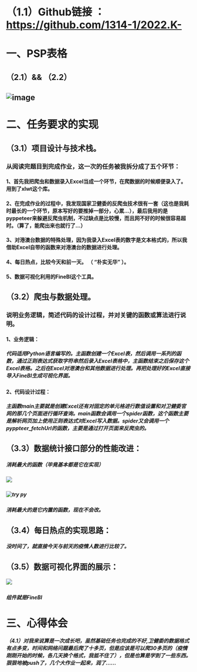 # （1.1）Github链接 ： https://github.com/1314-1/2022.K-
# 一、PSP表格
## （2.1）&& （2.2）
##  ![image](https://user-images.githubusercontent.com/78329188/191045726-cc4ddea2-d0ec-4127-804b-3c6e5145fe3d.png)
# 二、任务要求的实现
## （3.1）项目设计与技术栈。
### 从阅读完题目到完成作业，这一次的任务被我拆分成了五个环节：
#### 1、首先我把爬虫和数据录入Excel当成一个环节，在爬数据的时候顺便录入了。用到了xlwt这个库。
#### 2、在完成作业的过程中，我发现国家卫健委的反爬虫技术很有一套（这也是我耗时最长的一个环节，原本写好的要推掉一部分，心累...），最后我用的是pyppeteer来躲避反爬虫机制，不过缺点是比较慢，而且网不好的时候很容易超时。（算了，能爬出来也就行了...）
#### 3、对港澳台数据的特殊处理，因为我录入Excel表的数字是文本格式的，所以我借助Excel自带的函数来对港澳台的数据进行处理。
#### 4、每日热点，比较今天和前一天。 （ “朴实无华” ）。
#### 5、数据可视化利用的FineBI这个工具。
## （3.2）爬虫与数据处理。
### 说明业务逻辑，简述代码的设计过程，并对关键的函数或算法进行说明。
#### 1、业务逻辑：
##### 代码适用Python语言编写的。主函数创建一个Excel表，然后调用一系列的函数，通过正则表达式获取字符串然后录入Excel表格中，主函数结束之后保存这个Excel表格。之后在Excel对港澳台和其他数据进行处理。再把处理好的Excel直接导入FineBI生成可视化界面。
#### 2、代码设计过程：
##### 主函数main主要就是创建Excel还有对固定的单元格进行数值设置和对卫健委官网的那几个页面进行循环查询。main函数会调用一个spider函数，这个函数主要是解析网页加上使用正则表达式对Excel写入数据。spider又会调用一个pyppteer_fetchUrl的函数，主要是通过打开页面来反爬虫的。
## （3.3）数据统计接口部分的性能改进：
##### 消耗最大的函数（毕竟基本都是它在实现）
##### ![](https://img2022.cnblogs.com/blog/2965727/202209/2965727-20220919220659011-1215093092.png)
##### ![try py](https://user-images.githubusercontent.com/78329188/191054620-cc4b355a-e719-49f6-a39f-a5274288e36d.png)
##### 消耗最大的是它内置的函数，现在不会改。
## （3.4）每日热点的实现思路：
##### 没时间了，就直接今天与前天的疫情人数进行比较了。
## （3.5）数据可视化界面的展示：
##### ![](https://img2022.cnblogs.com/blog/2965727/202209/2965727-20220919222242082-1868234985.png)
##### 组件就是FineBI
# 三、心得体会
##### （4.1）对我来说算是一次成长吧，虽然基础任务也完成的不好,卫健委的数据格式有点多变，时间和网络问题最后爬了十多页，但是应该是可以爬30多页的（疫情刚刚开始的时候，各几天换个格式，我抵不住了），但是也算是学到了一些东西。狠狠地被push了，几个大作业一起来，润了......
